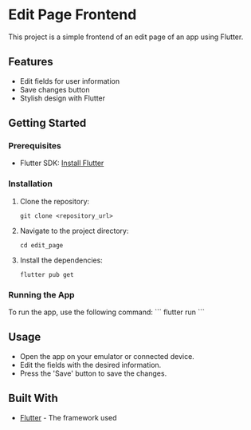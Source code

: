# Edit Page Frontend

This project is a simple frontend of an edit page of an app using Flutter.

## Features

- Edit fields for user information
- Save changes button
- Stylish design with Flutter

## Getting Started

### Prerequisites

- Flutter SDK: [Install Flutter](https://flutter.dev/docs/get-started/install)

### Installation

1. Clone the repository:
   ```
   git clone <repository_url>
   ```

2. Navigate to the project directory:
   ```
   cd edit_page
   ```

3. Install the dependencies:
   ```
   flutter pub get
   ```

### Running the App

To run the app, use the following command:
\`\`\`
flutter run
\`\`\`

## Usage

- Open the app on your emulator or connected device.
- Edit the fields with the desired information.
- Press the 'Save' button to save the changes.

## Built With

- [Flutter](https://flutter.dev/) - The framework used
